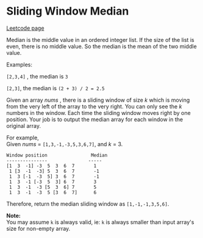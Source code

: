 # Sliding Window Median
[Leetcode page](https://leetcode.com/problems/sliding-window-median/description)

Median is the middle value in an ordered integer list. If the size of the list
is even, there is no middle value. So the median is the mean of the two middle
value.

Examples:  

`[2,3,4]` , the median is `3`

`[2,3]`, the median is `(2 + 3) / 2 = 2.5`

Given an array _nums_ , there is a sliding window of size _k_ which is moving
from the very left of the array to the very right. You can only see the _k_
numbers in the window. Each time the sliding window moves right by one
position. Your job is to output the median array for each window in the
original array.

For example,  
Given _nums_ = `[1,3,-1,-3,5,3,6,7]`, and _k_ = 3.

    
    
    Window position                Median
    ---------------               -----
    [1  3  -1] -3  5  3  6  7       1
     1 [3  -1  -3] 5  3  6  7       -1
     1  3 [-1  -3  5] 3  6  7       -1
     1  3  -1 [-3  5  3] 6  7       3
     1  3  -1  -3 [5  3  6] 7       5
     1  3  -1  -3  5 [3  6  7]      6
    

Therefore, return the median sliding window as `[1,-1,-1,3,5,6]`.

**Note:**  
You may assume `k` is always valid, ie: `k` is always smaller than input
array's size for non-empty array.


